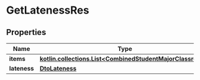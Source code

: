 
# GetLatenessRes

## Properties
| Name | Type | Description | Notes |
| ------------ | ------------- | ------------- | ------------- |
| **items** | [**kotlin.collections.List&lt;CombinedStudentMajorClassroom&gt;**](CombinedStudentMajorClassroom.md) |  |  |
| **lateness** | [**DtoLateness**](DtoLateness.md) |  |  |



